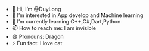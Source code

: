 - 👋 Hi, I’m @DuyLong
- 👀 I’m interested in App develop and Machine learning
- 🌱 I’m currently learning C++,C#,Dart,Python
- 📫 How to reach me: I am invisible
- 😄 Pronouns: Dragon
- ⚡ Fun fact: I love cat

<!---
DuyLongCode/DuyLongCode is a ✨ special ✨ repository because its `README.md` (this file) appears on your GitHub profile.
You can click the Preview link to take a look at your changes.
--->
